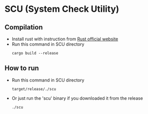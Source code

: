 # SCU (System Check Utility)

## Compilation
- Install rust with instruction from [Rust official website](https://www.rust-lang.org/tools/install)
- Run this command in SCU directory
  ```
  cargo build --release
  ```

## How to run
- Run this command in SCU directory
  ```
  target/release/./scu
  ```
- Or just run the 'scu' binary if you downloaded it from the release
  ```
  ./scu
  ```
